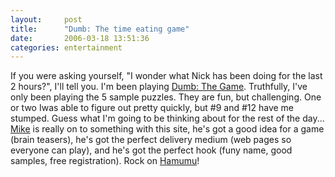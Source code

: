 ```yaml
---
layout:     post
title:      "Dumb: The time eating game"
date:       2006-03-18 13:51:36
categories: entertainment
---
```

If you were asking yourself, "I wonder what Nick has been doing for the last 2 hours?", I'll tell you. I'm been playing [Dumb: The Game](http://www.dumbthegame.com/index.php). Truthfully, I've only been playing the 5 sample puzzles. They are fun, but challenging. One or two Iwas able to figure out pretty quickly, but #9 and #12 have me stumped. Guess what I'm going to be thinking about for the rest of the day... [Mike](http://hamumu.com/index.php) is really on to something with this site, he's got a good idea for a game (brain teasers), he's got the perfect delivery medium (web pages so everyone can play), and he's got the perfect hook (funy name, good samples, free registration). Rock on [Hamumu](http://hamumu.com/index.php)! 

